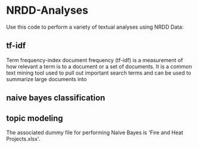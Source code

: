 # NRDD-Analyses
Use this code to perform a variety of textual analyses using NRDD Data: 
## tf-idf
Term frequency-index document frequency (tf-idf) is a measurement of how relevant a term is to a document or a set of documents.
It is a common text mining tool used to pull out important search terms and can be used to summarize large documents into 

## naive bayes classification

## topic modeling

The associated dummy file for performing Naive Bayes is 'Fire and Heat Projects.xlsx'.
